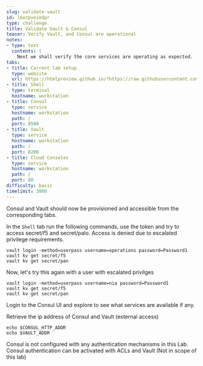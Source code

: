 ```yaml
---
slug: validate-vault
id: l6orpveiedpr
type: challenge
title: Validate Vault & Consul
teaser: Verify Vault, and Consul are operational
notes:
- type: text
  contents: |
    Next we shall verify the core services are operating as expected.
tabs:
- title: Current lab setup
  type: website
  url: https://htmlpreview.github.io/?https://raw.githubusercontent.com/hashicorp/field-workshops-consul/master/instruqt-tracks/network-infrastructure-automation/assets/images/6.NIA-Workshop-Tokens.html
- title: Shell
  type: terminal
  hostname: workstation
- title: Consul
  type: service
  hostname: workstation
  path: /
  port: 8500
- title: Vault
  type: service
  hostname: workstation
  path: /
  port: 8200
- title: Cloud Consoles
  type: service
  hostname: workstation
  path: /
  port: 80
difficulty: basic
timelimit: 3000
---
```

Consul and Vault should now be provisioned and accessible from the corresponding tabs.


In the `Shell` tab run the following commands, use the token and try to access secret/f5 and secret/palo. Access is denied due to escalated privilege requirements.
```
vault login -method=userpass username=operations password=Password1
vault kv get secret/f5
vault kv get secret/pan
```
Now, let's try this again with a user with escalated privilges
```
vault login -method=userpass username=nia password=Password1
vault kv get secret/f5
vault kv get secret/pan
```
Login to the Consul UI and explore to see what services are available if any.

Retrieve the ip address of Consul and Vault (external access)

```
echo $CONSUL_HTTP_ADDR
echo $VAULT_ADDR
```
Consul is not configured with any authentication mechanisms in this Lab. Consul authentication can be activated with ACLs and Vault (Not in scope of this lab)
